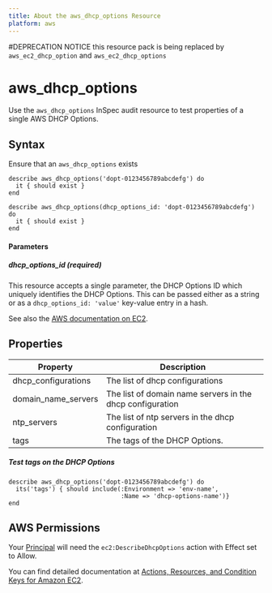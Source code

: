 ```yaml
---
title: About the aws_dhcp_options Resource
platform: aws
---
```


#DEPRECATION NOTICE
this resource pack is being replaced by `aws_ec2_dhcp_option` and `aws_ec2_dhcp_options`

# aws\_dhcp\_options

Use the `aws_dhcp_options` InSpec audit resource to test properties of a single AWS DHCP Options.

## Syntax

Ensure that an `aws_dhcp_options` exists

    describe aws_dhcp_options('dopt-0123456789abcdefg') do
      it { should exist }
    end

    describe aws_dhcp_options(dhcp_options_id: 'dopt-0123456789abcdefg') do
      it { should exist }
    end

#### Parameters

##### dhcp\_options\_id _(required)_

This resource accepts a single parameter, the DHCP Options ID which uniquely identifies the DHCP Options.
This can be passed either as a string or as a `dhcp_options_id: 'value'` key-value entry in a hash.

See also the [AWS documentation on EC2](https://docs.aws.amazon.com/AWSEC2/latest/APIReference/API_DescribeDhcpOptions.html).

## Properties

| Property | Description |
| --- | --- |
| dhcp_configurations | The list of dhcp configurations |
| domain_name_servers | The list of domain name servers in the dhcp configuration |
| ntp_servers | The list of ntp servers in the dhcp configuration |
| tags | The tags of the DHCP Options. |


##### Test tags on the DHCP Options
    describe aws_dhcp_options('dopt-0123456789abcdefg') do
      its('tags') { should include(:Environment => 'env-name',
                                   :Name => 'dhcp-options-name')}
    end

## AWS Permissions

Your [Principal](https://docs.aws.amazon.com/IAM/latest/UserGuide/intro-structure.html#intro-structure-principal) will need the `ec2:DescribeDhcpOptions` action with Effect set to Allow.

You can find detailed documentation at [Actions, Resources, and Condition Keys for Amazon EC2](https://docs.aws.amazon.com/IAM/latest/UserGuide/list_amazonec2.html).
